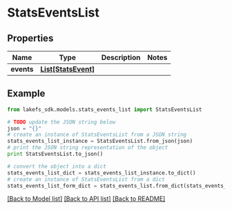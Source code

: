 # StatsEventsList


## Properties
Name | Type | Description | Notes
------------ | ------------- | ------------- | -------------
**events** | [**List[StatsEvent]**](StatsEvent.md) |  | 

## Example

```python
from lakefs_sdk.models.stats_events_list import StatsEventsList

# TODO update the JSON string below
json = "{}"
# create an instance of StatsEventsList from a JSON string
stats_events_list_instance = StatsEventsList.from_json(json)
# print the JSON string representation of the object
print StatsEventsList.to_json()

# convert the object into a dict
stats_events_list_dict = stats_events_list_instance.to_dict()
# create an instance of StatsEventsList from a dict
stats_events_list_form_dict = stats_events_list.from_dict(stats_events_list_dict)
```
[[Back to Model list]](../README.md#documentation-for-models) [[Back to API list]](../README.md#documentation-for-api-endpoints) [[Back to README]](../README.md)



